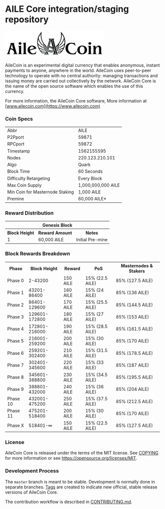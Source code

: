 AILE Core integration/staging repository
=====================================

[![AILE COIN](https://github.com/ailecoin/AILE/blob/master/img/ailecoin.png)](http://www.ailecoin.com)


AileCoin is an experimental digital currency that enables anonymous, instant
payments to anyone, anywhere in the world. AileCoin uses peer-to-peer technology
to operate with no central authority: managing transactions and issuing money
are carried out collectively by the network. AileCoin Core is the name of the open
source software which enables the use of this currency.

For more information, the AileCoin Core software,
More information at [www.ailecoin.com](https://www.ailecoin.com)


### Coin Specs

<table>
<tr><td>Abbr</td><td>AILE</td></tr>
<tr><td>P2Pport</td><td>59871</td></tr>
<tr><td>RPCport</td><td>59872</td></tr>
<tr><td>Timestamp</td><td>1562155595</td></tr>
<tr><td>Nodes</td><td>220.123.210.101</td></tr>
<tr><td>Algo</td><td>Quark</td></tr>
<tr><td>Block Time</td><td>60 Seconds</td></tr>
<tr><td>Difficulty Retargeting</td><td>Every Block</td></tr>
<tr><td>Max Coin Supply</td><td>1,000,000,000 AILE</td></tr>
<tr><td>Min Coin for Masternode Staking</td><td>1,000 AILE</td></tr>
<tr><td>Premine</td><td>60,000 AILE*</td></tr>
</table>


### Reward Distribution

<table>
<th colspan=4>Genesis Block</th>
<tr><th>Block Height</th><th>Reward Amount</th><th>Notes</th></tr>
<tr><td>1</td><td>60,000 AILE</td><td>Initial Pre-mine</td></tr>
</table>

### Block Rewards Breakdown

<table>
<th>Phase</th><th>Block Height</th><th>Reward</th><th>PoS</th><th>Masternodes & Stakers</th>
<tr><td>Phase 0</td><td>2-43200</td><td>150 AILE</td><td>15% (22.5 AILE)</td><td>85% (127.5 AILE)</td></tr>
<tr><td>Phase 1</td><td>43201-86400</td><td>160 AILE</td><td>15% (24 AILE)</td><td>85% (136 AILE)</td></tr>
<tr><td>Phase 2</td><td>86401-129600</td><td>170 AILE</td><td>15% (25.5 AILE)</td><td>85% (144.5 AILE)</td></tr>
<tr><td>Phase 3</td><td>129601-172800</td><td>180 AILE</td><td>15% (27 AILE)</td><td>85% (153 AILE)</td></tr>
<tr><td>Phase 4</td><td>172801-216000</td><td>190 AILE</td><td>15% (28.5 AILE)</td><td>85% (161.5 AILE)</td></tr>
<tr><td>Phase 5</td><td>216001-259200</td><td>200 AILE</td><td>15% (30 AILE)</td><td>85% (170 AILE)</td></tr>
<tr><td>Phase 6</td><td>259201-302400</td><td>210 AILE</td><td>15% (31.5 AILE)</td><td>85% (178.5 AILE)</td></tr>
<tr><td>Phase 7</td><td>302401-345600</td><td>220 AILE</td><td>15% (33 AILE)</td><td>85% (187 AILE)</td></tr>
<tr><td>Phase 8</td><td>345601-388800</td><td>230 AILE</td><td>15% (34.5 AILE)</td><td>85% (195.5 AILE)</td></tr>
<tr><td>Phase 9</td><td>388801-432000</td><td>240 AILE</td><td>15% (36 AILE)</td><td>85% (204 AILE)</td></tr>
<tr><td>Phase 10</td><td>432001-475200</td><td>250 AILE</td><td>15% (37.5 AILE)</td><td>85% (212.5 AILE)</td></tr>
<tr><td>Phase 11</td><td>475201-518400</td><td>200 AILE</td><td>15% (30 AILE)</td><td>85% (170 AILE)</td></tr>
<tr><td>Phase X</td><td>518401-∞</td><td>150 AILE</td><td>15% (22.5 AILE)</td><td>85% (127.5 AILE)</td></tr>
</table>



### License

AileCoin Core is released under the terms of the MIT license. See [COPYING](COPYING) for more
information or see https://opensource.org/licenses/MIT.

### Development Process

The `master` branch is meant to be stable. Development is normally done in separate branches.
[Tags](https://github.com/pointofpublic/pointofpublic/tags) are created to indicate new official,
stable release versions of AileCoin Core.

The contribution workflow is described in [CONTRIBUTING.md](CONTRIBUTING.md).
